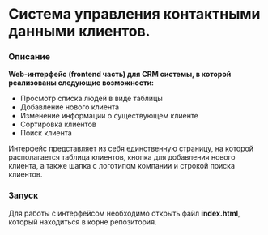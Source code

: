 # Система управления контактными данными клиентов.
### Описание
**Web-интерфейс (frontend часть) для CRM системы, в которой реализованы следующие возможности:**
- Просмотр списка людей в виде таблицы 
- Добавление нового клиента 
- Изменение информации о существующем клиенте
- Сортировка клиентов
- Поиск клиента

Интерфейс представляет из себя единственную страницу, на которой располагается таблица клиентов, кнопка для добавления нового клиента, а также шапка с логотипом компании и строкой поиска клиентов.

### Запуск
Для работы с интерфейсом необходимо открыть файл **index.html**, который находиться в корне репозитория.
